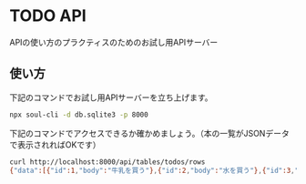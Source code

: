 # TODO API

APIの使い方のプラクティスのためのお試し用APIサーバー

## 使い方

下記のコマンドでお試し用APIサーバーを立ち上げます。

```sh
npx soul-cli -d db.sqlite3 -p 8000
```

下記のコマンドでアクセスできるか確かめましょう。（本の一覧がJSONデータで表示されればOKです）

```sh
curl http://localhost:8000/api/tables/todos/rows
{"data":[{"id":1,"body":"牛乳を買う"},{"id":2,"body":"水を買う"},{"id":3,"body":"卵を買う"},{"id":4,"body":"筋トレをする"},{"id":5,"body":"ヨガをする"},{"id":6,"body":"誕生日プレゼントを買う"},{"id":7,"body":"美容室の予約をする"},{"id":8,"body":"お金を銀行から下ろす"},{"id":9,"body":"パスポートを更新する"},{"id":10,"body":"免許証を更新する"}],"total":10,"next":"/tables/todos/rows?_limit=10&_page=2","previous":null}
```
